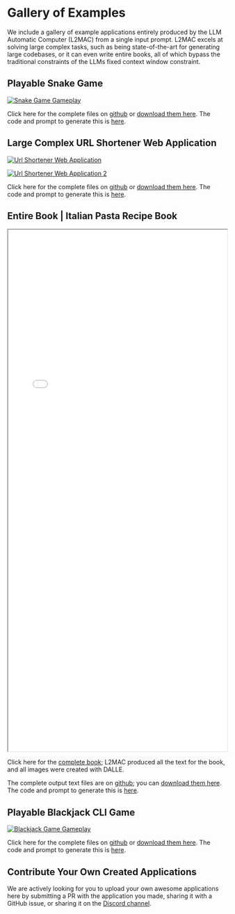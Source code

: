 # Gallery of Examples

We include a gallery of example applications entirely produced by the LLM Automatic Computer (L2MAC) from a single input prompt. L2MAC excels at solving large complex tasks, such as being state-of-the-art for generating large codebases, or it can even write entire books, all of which bypass the traditional constraints of the LLMs fixed context window constraint.

## Playable Snake Game

[![Snake Game Gameplay](/images/snake_game_gameplay.png)](https://github.com/samholt/L2MAC/tree/master/docs/generated_examples/snake_game)

Click here for the complete files on [github](https://github.com/samholt/L2MAC/tree/master/docs/generated_examples/snake_game) or [download them here](/snake_game.zip). The code and prompt to generate this is [here](https://github.com/samholt/L2MAC/blob/master/examples/generate_codebase_simple_playable_snake.py).

## Large Complex URL Shortener Web Application

[![Url Shortener Web Application](/images/url_shortener_1.png)](https://github.com/samholt/L2MAC/tree/master/docs/generated_examples/url_shortener_web_application)

[![Url Shortener Web Application 2](/images/url_shortener_2.png)](https://github.com/samholt/L2MAC/tree/master/docs/generated_examples/url_shortener_web_application)

Click here for the complete files on [github](https://github.com/samholt/L2MAC/tree/master/docs/generated_examples/url_shortener_web_application) or [download them here](/url_shortener_web_application.zip). The code and prompt to generate this is [here](https://github.com/samholt/L2MAC/blob/master/examples/generate_codebase_complex_url_shortener_app.py).


## Entire Book | Italian Pasta Recipe Book

<iframe src="/L2MAC/TwirlsAndTastesAJourneyThroughItalianPasta.pdf" width="100%" height="1200px">
    This browser does not support PDFs. Please download the PDF to view it: <a href="/TwirlsAndTastesAJourneyThroughItalianPasta.pdf">Download PDF</a>.
</iframe>

Click here for the [complete book](/TwirlsAndTastesAJourneyThroughItalianPasta.pdf); L2MAC produced all the text for the book, and all images were created with DALLE.

The complete output text files are on [github](https://github.com/samholt/L2MAC/tree/master/docs/generated_examples/italian_pasta_recipe_book); you can [download them here](/italian_pasta_recipe_book.zip). The code and prompt to generate this is [here](https://github.com/samholt/L2MAC/blob/master/examples/generate_book.py).


## Playable Blackjack CLI Game

[![Blackjack Game Gameplay](/images/blackjack_gameplay.png)](https://github.com/samholt/L2MAC/tree/master/docs/generated_examples/blackjack_game)

Click here for the complete files on [github](https://github.com/samholt/L2MAC/tree/master/docs/generated_examples/blackjack_game) or [download them here](/blackjack_game.zip). The code and prompt to generate this is [here](https://github.com/samholt/L2MAC/blob/master/examples/generate_codebase_simple_blackjack.py).

## Contribute Your Own Created Applications

We are actively looking for you to upload your own awesome applications here by submitting a PR with the application you made, sharing it with a GitHub issue, or sharing it on the [Discord channel](https://github.com/samholt/l2mac).